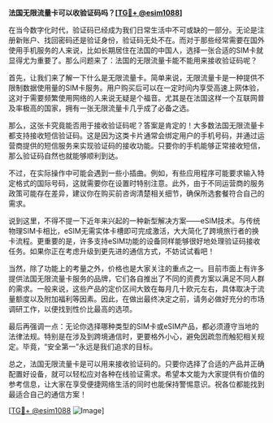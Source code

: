 **法国无限流量卡可以收验证码吗？[[TG💪+ @esim1088](https://t.me/s/esim1088)]**

在当今数字化时代，验证码已经成为我们日常生活中不可或缺的一部分。无论是注册新账户、找回密码还是验证身份，验证码无处不在。而对于那些经常需要在国外使用手机服务的人来说，比如长期居住在法国的中国人，选择一张合适的SIM卡就显得尤为重要了。那么问题来了：法国的无限流量卡能不能用来接收验证码呢？

首先，让我们来了解一下什么是无限流量卡。简单来说，无限流量卡是一种提供不限制数据使用量的SIM卡服务。用户购买后可以在一定时间内享受高速上网体验，这对于需要频繁使用网络的人来说无疑是个福音。尤其是在法国这样一个互联网普及率极高的国家，拥有一张无限流量卡几乎成了必备之选。

那么，这张卡究竟能否用于接收验证码呢？答案是肯定的！大多数法国无限流量卡都支持接收短信验证码。这是因为这类卡片通常会绑定用户的手机号码，并通过运营商提供的短信服务来实现验证码的接收功能。只要你的手机能够正常接收短信，那么验证码自然也就能够顺利到达。

不过，在实际操作中可能会遇到一些小插曲。例如，有些应用程序可能要求输入特定格式的国际号码，这就需要你在设置时特别注意。此外，由于不同运营商的服务政策可能存在差异，建议你在购买前咨询清楚相关细节，确保所选套餐符合自己的需求。

说到这里，不得不提一下近年来兴起的一种新型解决方案——eSIM技术。与传统物理SIM卡相比，eSIM无需实体卡槽即可完成激活，大大简化了跨境旅行者的换卡流程。更重要的是，许多支持eSIM功能的设备同样能够很好地处理验证码接收任务。如果你正在考虑升级到更先进的通信方式，不妨试试看吧！

当然，除了功能上的考量之外，价格也是大家关注的重点之一。目前市面上有许多提供法国无限流量卡服务的品牌，它们各自推出了不同的资费方案以满足不同人群的需求。一般来说，这些产品的定价区间大致在每月几十欧元左右，具体取决于流量额度以及附加福利等因素。因此，在做出最终决定之前，请务必做好充分的市场调研工作，以便找到性价比最高的选项。

最后再强调一点：无论你选择哪种类型的SIM卡或eSIM产品，都必须遵守当地的法律法规。特别是在涉及到跨境通信时，更要格外小心，避免因疏忽而触犯相关规定。毕竟，“安全第一”永远是我们追求的目标。

总之，法国无限流量卡是可以用来接收验证码的。只要你选择了合适的产品并正确配置好设备，就可以轻松应对各种在线验证需求。希望本文能为大家提供有价值的参考信息，让大家在享受便捷网络生活的同时也能保持警惕意识。祝各位都能找到最适合自己的通信方案！

[[TG💪+ @esim1088](https://t.me/s/esim1088) ![Image](https://i.postimg.cc/4NQfJmqS/Snipaste-2025-05-13-00-14-12.png)]